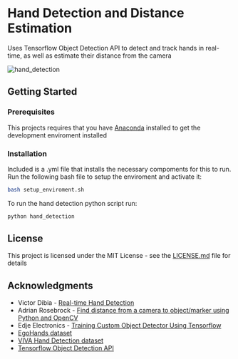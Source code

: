 # Hand Detection and Distance Estimation
Uses Tensorflow Object Detection API to detect and track hands in real-time, as well as estimate their distance from the camera

![hand_detection](https://user-images.githubusercontent.com/25287427/42243870-bb1112a0-7ee0-11e8-9054-9bfe80a950a7.gif)

## Getting Started

### Prerequisites
This projects requires that you have [Anaconda](https://www.anaconda.com/download/#linux) installed to get the development enviroment installed

### Installation
Included is a .yml file that installs the necessary compoments for this to run.
Run the following bash file to setup the enviroment and activate it:
``` bash
bash setup_enviroment.sh
```
To run the hand detection python script run:
``` bash
python hand_detection
```

## License

This project is licensed under the MIT License - see the [LICENSE.md](LICENSE.md) file for details

## Acknowledgments

* Victor Dibia - [Real-time Hand Detection](https://github.com/victordibia/handtracking)
* Adrian Rosebrock - [Find distance from a camera to object/marker using Python and OpenCV](https://www.pyimagesearch.com/2015/01/19/find-distance-camera-objectmarker-using-python-opencv/)
* Edje Electronics - [Training Custom Object Detector Using Tensorflow](https://github.com/EdjeElectronics/TensorFlow-Object-Detection-API-Tutorial-Train-Multiple-Objects-Windows-10)
* [EgoHands dataset](http://vision.soic.indiana.edu/projects/egohands/)
* [VIVA Hand Detection dataset](http://cvrr.ucsd.edu/vivachallenge/index.php/hands/hand-detection/)
* [Tensorflow Object Detection API](https://github.com/tensorflow/models/tree/master/research/object_detection)
